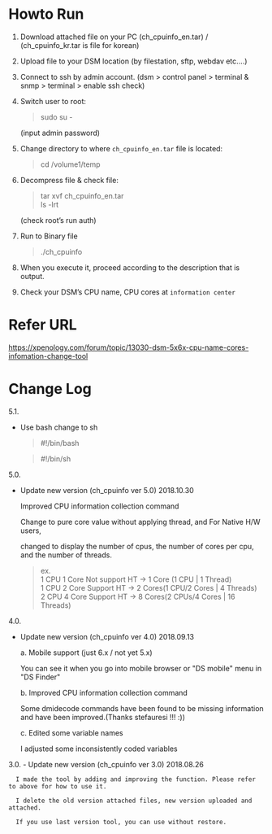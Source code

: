 # Howto Run

1. Download attached file on your PC (ch_cpuinfo_en.tar) / (ch_cpuinfo_kr.tar is file for korean)

2. Upload file to your DSM location (by filestation, sftp, webdav etc....)

3. Connect to ssh by admin account. (dsm > control panel > terminal & snmp > terminal > enable ssh check)

4. Switch user to root:

   > sudo su -
   
   (input admin password)

5. Change directory to where `ch_cpuinfo_en.tar` file is located:

   > cd /volume1/temp

6. Decompress file & check file:

   > tar xvf ch_cpuinfo_en.tar<br>
   > ls -lrt
   
   (check root’s run auth)

7. Run to Binary file

   > ./ch_cpuinfo
 
8. When you execute it, proceed according to the description that is output.

9. Check your DSM’s CPU name, CPU cores at `information center`

# Refer URL

https://xpenology.com/forum/topic/13030-dsm-5x6x-cpu-name-cores-infomation-change-tool

# Change Log

5.1.
   - Use bash change to sh
     > #!/bin/bash

     > #!/bin/sh

5.0.
   - Update new version (ch_cpuinfo ver 5.0) 2018.10.30
     
     Improved CPU information collection command

     Change to pure core value without applying thread, and For Native H/W users,

     changed to display the number of cpus, the number of cores per cpu, and the number of threads.

     > ex.<br>
     > 1 CPU 1 Core Not support HT ->  1 Core (1 CPU |  1 Thread)<br>
     > 1 CPU 2 Core Support HT ->   2 Cores(1 CPU/2 Cores | 4 Threads)<br>
     > 2 CPU 4 Core Support HT ->   8 Cores(2 CPUs/4 Cores | 16 Threads)

4.0.
   - Update new version (ch_cpuinfo ver 4.0) 2018.09.13

     a. Mobile support (just 6.x / not yet 5.x)

        You can see it when you go into mobile browser or "DS mobile" menu in "DS Finder"

     b. Improved CPU information collection command

        Some dmidecode commands have been found to be missing information and have been improved.(Thanks stefauresi !!! :))

     c. Edited some variable names

        I adjusted some inconsistently coded variables

3.0.
    - Update new version (ch_cpuinfo ver 3.0) 2018.08.26

      I made the tool by adding and improving the function. Please refer to above for how to use it.

      I delete the old version attached files, new version uploaded and attached.

      If you use last version tool, you can use without restore.